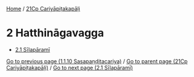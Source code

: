 
[Home](/) / [21Cp Cariyāpiṭakapāḷi](/tipitaka/21Cp.md)

# 2 Hatthināgavagga

* [2.1 Sīlapāramī](/tipitaka/21Cp/2/2.1.md)

[Go to previous page (1.1.10 Sasapaṇḍitacariya)](/tipitaka/21Cp/1/1.1/1.1.10.md) / [Go to parent page (21Cp Cariyāpiṭakapāḷi)](/tipitaka/21Cp/0.md) / [Go to next page (2.1 Sīlapāramī)](/tipitaka/21Cp/2/2.1.md)



